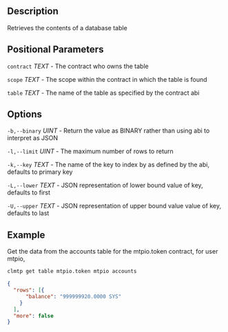 ## Description

Retrieves the contents of a database table

## Positional Parameters
`contract` _TEXT_ - The contract who owns the table

`scope` _TEXT_ - The scope within the contract in which the table is found

`table` _TEXT_ - The name of the table as specified by the contract abi

## Options
`-b,--binary` _UINT_ - Return the value as BINARY rather than using abi to interpret as JSON

`-l,--limit` _UINT_ - The maximum number of rows to return

`-k,--key` _TEXT_ - The name of the key to index by as defined by the abi, defaults to primary key

`-L,--lower` _TEXT_ - JSON representation of lower bound value of key, defaults to first

`-U,--upper` _TEXT_ - JSON representation of upper bound value value of key, defaults to last

## Example
Get the data from the accounts table for the mtpio.token contract, for user mtpio,

```sh
clmtp get table mtpio.token mtpio accounts
```
```json
{
  "rows": [{
      "balance": "999999920.0000 SYS"
    }
  ],
  "more": false
}
```

